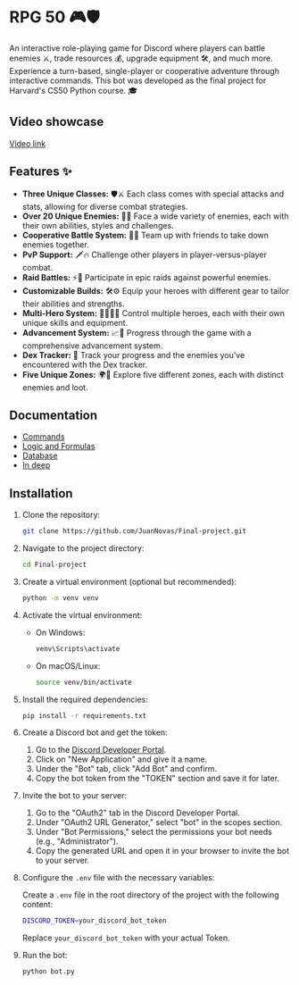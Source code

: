 # RPG 50 🎮🛡️
An interactive role-playing game for Discord where players can battle enemies ⚔️, trade resources 💰, upgrade equipment 🛠️, and much more. Experience a turn-based, single-player or cooperative adventure through interactive commands. This bot was developed as the final project for Harvard's CS50 Python course. 🎓

## Video showcase

[Video link](https://youtu.be/uzqa5VndlJQ)

## Features ✨

- **Three Unique Classes:** 🛡️⚔️ Each class comes with special attacks and stats, allowing for diverse combat strategies.
- **Over 20 Unique Enemies:** 👹🐉 Face a wide variety of enemies, each with their own abilities, styles and challenges.
- **Cooperative Battle System:** 🤜🤛 Team up with friends to take down enemies together.
- **PvP Support:** 🗡️🔥 Challenge other players in player-versus-player combat.
- **Raid Battles:** ⚡🐲 Participate in epic raids against powerful enemies.
- **Customizable Builds:** 🛠️⚙️ Equip your heroes with different gear to tailor their abilities and strengths.
- **Multi-Hero System:** 🦸‍♂️🦸‍♀️ Control multiple heroes, each with their own unique skills and equipment.
- **Advancement System:** 📈🌟 Progress through the game with a comprehensive advancement system.
- **Dex Tracker:** 📖 Track your progress and the enemies you’ve encountered with the Dex tracker.
- **Five Unique Zones:** 🌍🌌 Explore five different zones, each with distinct enemies and loot.


## Documentation
- [Commands](docs/Commands.md)
- [Logic and Formulas](docs/Logic_and_formulas.md)
- [Database](docs/Database.md)
- [In deep](docs/In_deep.md)

## Installation

1. Clone the repository:
    ```bash
    git clone https://github.com/JuanNovas/Final-project.git
    ```

2. Navigate to the project directory:
    ```bash
    cd Final-project
    ```

3. Create a virtual environment (optional but recommended):
    ```bash
    python -m venv venv
    ```

4. Activate the virtual environment:

   - On Windows:
       ```bash
     venv\Scripts\activate
     ```

   - On macOS/Linux:
       ```bash
     source venv/bin/activate
     ```

5. Install the required dependencies:
    ```bash
   pip install -r requirements.txt
   ```

6. Create a Discord bot and get the token:
   1. Go to the [Discord Developer Portal](https://discord.com/developers/applications).
   2. Click on "New Application" and give it a name.
   3. Under the "Bot" tab, click "Add Bot" and confirm.
   4. Copy the bot token from the "TOKEN" section and save it for later.

7. Invite the bot to your server:
   1. Go to the "OAuth2" tab in the Discord Developer Portal.
   2. Under "OAuth2 URL Generator," select "bot" in the scopes section.
   3. Under "Bot Permissions," select the permissions your bot needs (e.g., "Administrator").
   4. Copy the generated URL and open it in your browser to invite the bot to your server.

8. Configure the `.env` file with the necessary variables:

   Create a `.env` file in the root directory of the project with the following content:
    ```bash
    DISCORD_TOKEN=your_discord_bot_token
    ```

   Replace `your_discord_bot_token` with your actual Token.

9. Run the bot:
    ```bash
   python bot.py
    ```

